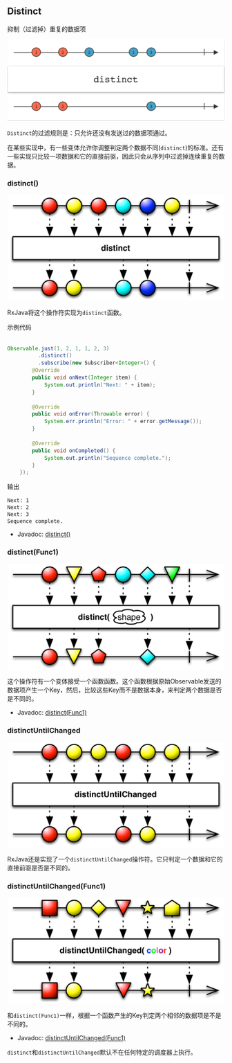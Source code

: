 

## Distinct

抑制（过滤掉）重复的数据项

![distinct](../images/operators/distinct.c.png)

`Distinct`的过滤规则是：只允许还没有发送过的数据项通过。

在某些实现中，有一些变体允许你调整判定两个数据不同(`distinct`)的标准。还有一些实现只比较一项数据和它的直接前驱，因此只会从序列中过滤掉连续重复的数据。

### distinct()

![distinct](../images/operators/distinct.png)

RxJava将这个操作符实现为`distinct`函数。

示例代码

```java

Observable.just(1, 2, 1, 1, 2, 3)
          .distinct()
          .subscribe(new Subscriber<Integer>() {
        @Override
        public void onNext(Integer item) {
            System.out.println("Next: " + item);
        }

        @Override
        public void onError(Throwable error) {
            System.err.println("Error: " + error.getMessage());
        }

        @Override
        public void onCompleted() {
            System.out.println("Sequence complete.");
        }
    });

```

输出

```
Next: 1
Next: 2
Next: 3
Sequence complete.
```

* Javadoc: [distinct()](http://reactivex.io/RxJava/javadoc/rx/Observable.html#distinct())

### distinct(Func1)

![distinct](../images/operators/distinct.key.png)

这个操作符有一个变体接受一个函数函数。这个函数根据原始Observable发送的数据项产生一个Key，然后，比较这些Key而不是数据本身，来判定两个数据是否是不同的。

* Javadoc: [distinct(Func1)](http://reactivex.io/RxJava/javadoc/rx/Observable.html#distinct(rx.functions.Func1))

### distinctUntilChanged

![distinctUntilChanged](../images/operators/distinctUntilChanged.png)

RxJava还是实现了一个`distinctUntilChanged`操作符。它只判定一个数据和它的直接前驱是否是不同的。

### distinctUntilChanged(Func1)

![distinctUntilChanged.key](../images/operators/distinctUntilChanged.key.png)

和`distinct(Func1)`一样，根据一个函数产生的Key判定两个相邻的数据项是不是不同的。

* Javadoc: [distinctUntilChanged(Func1)](http://reactivex.io/RxJava/javadoc/rx/Observable.html#distinctUntilChanged(rx.functions.Func1))

`distinct`和`distinctUntilChanged`默认不在任何特定的调度器上执行。
